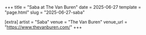 +++
title = "Saba at The Van Buren"
date = 2025-06-27
template = "page.html"
slug = "2025-06-27-saba"

[extra]
artist = "Saba"
venue = "The Van Buren"
venue_url = "https://www.thevanburen.com/"
+++
